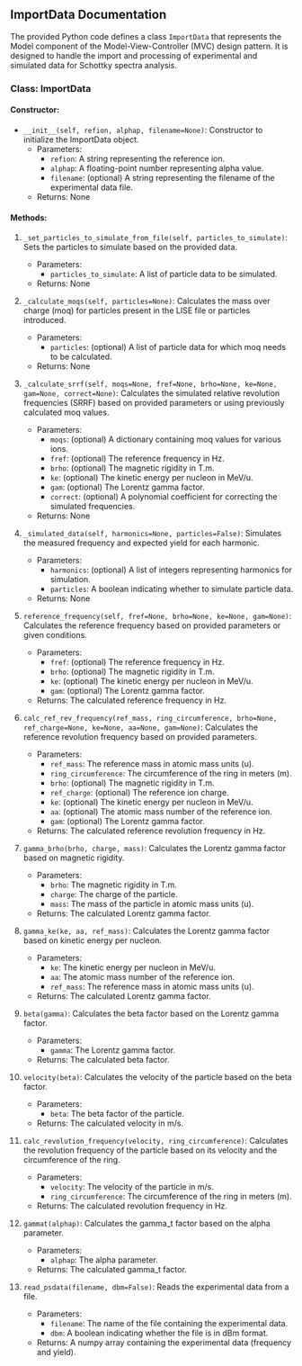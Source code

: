 ## ImportData Documentation

The provided Python code defines a class `ImportData` that represents the Model component of the Model-View-Controller (MVC) design pattern. It is designed to handle the import and processing of experimental and simulated data for Schottky spectra analysis.

### Class: ImportData

#### Constructor:
- `__init__(self, refion, alphap, filename=None)`: Constructor to initialize the ImportData object.
  - Parameters:
    - `refion`: A string representing the reference ion.
    - `alphap`: A floating-point number representing alpha value.
    - `filename`: (optional) A string representing the filename of the experimental data file.
  - Returns: None

#### Methods:

1. `_set_particles_to_simulate_from_file(self, particles_to_simulate)`: Sets the particles to simulate based on the provided data.
   - Parameters:
     - `particles_to_simulate`: A list of particle data to be simulated.
   - Returns: None

2. `_calculate_moqs(self, particles=None)`: Calculates the mass over charge (moq) for particles present in the LISE file or particles introduced.
   - Parameters:
     - `particles`: (optional) A list of particle data for which moq needs to be calculated.
   - Returns: None

3. `_calculate_srrf(self, moqs=None, fref=None, brho=None, ke=None, gam=None, correct=None)`: Calculates the simulated relative revolution frequencies (SRRF) based on provided parameters or using previously calculated moq values.
   - Parameters:
     - `moqs`: (optional) A dictionary containing moq values for various ions.
     - `fref`: (optional) The reference frequency in Hz.
     - `brho`: (optional) The magnetic rigidity in T.m.
     - `ke`: (optional) The kinetic energy per nucleon in MeV/u.
     - `gam`: (optional) The Lorentz gamma factor.
     - `correct`: (optional) A polynomial coefficient for correcting the simulated frequencies.
   - Returns: None

4. `_simulated_data(self, harmonics=None, particles=False)`: Simulates the measured frequency and expected yield for each harmonic.
   - Parameters:
     - `harmonics`: (optional) A list of integers representing harmonics for simulation.
     - `particles`: A boolean indicating whether to simulate particle data.
   - Returns: None

5. `reference_frequency(self, fref=None, brho=None, ke=None, gam=None)`: Calculates the reference frequency based on provided parameters or given conditions.
   - Parameters:
     - `fref`: (optional) The reference frequency in Hz.
     - `brho`: (optional) The magnetic rigidity in T.m.
     - `ke`: (optional) The kinetic energy per nucleon in MeV/u.
     - `gam`: (optional) The Lorentz gamma factor.
   - Returns: The calculated reference frequency in Hz.

6. `calc_ref_rev_frequency(ref_mass, ring_circumference, brho=None, ref_charge=None, ke=None, aa=None, gam=None)`: Calculates the reference revolution frequency based on provided parameters.
   - Parameters:
     - `ref_mass`: The reference mass in atomic mass units (u).
     - `ring_circumference`: The circumference of the ring in meters (m).
     - `brho`: (optional) The magnetic rigidity in T.m.
     - `ref_charge`: (optional) The reference ion charge.
     - `ke`: (optional) The kinetic energy per nucleon in MeV/u.
     - `aa`: (optional) The atomic mass number of the reference ion.
     - `gam`: (optional) The Lorentz gamma factor.
   - Returns: The calculated reference revolution frequency in Hz.

7. `gamma_brho(brho, charge, mass)`: Calculates the Lorentz gamma factor based on magnetic rigidity.
   - Parameters:
     - `brho`: The magnetic rigidity in T.m.
     - `charge`: The charge of the particle.
     - `mass`: The mass of the particle in atomic mass units (u).
   - Returns: The calculated Lorentz gamma factor.

8. `gamma_ke(ke, aa, ref_mass)`: Calculates the Lorentz gamma factor based on kinetic energy per nucleon.
   - Parameters:
     - `ke`: The kinetic energy per nucleon in MeV/u.
     - `aa`: The atomic mass number of the reference ion.
     - `ref_mass`: The reference mass in atomic mass units (u).
   - Returns: The calculated Lorentz gamma factor.

9. `beta(gamma)`: Calculates the beta factor based on the Lorentz gamma factor.
   - Parameters:
     - `gamma`: The Lorentz gamma factor.
   - Returns: The calculated beta factor.

10. `velocity(beta)`: Calculates the velocity of the particle based on the beta factor.
    - Parameters:
      - `beta`: The beta factor of the particle.
    - Returns: The calculated velocity in m/s.

11. `calc_revolution_frequency(velocity, ring_circumference)`: Calculates the revolution frequency of the particle based on its velocity and the circumference of the ring.
    - Parameters:
      - `velocity`: The velocity of the particle in m/s.
      - `ring_circumference`: The circumference of the ring in meters (m).
    - Returns: The calculated revolution frequency in Hz.

12. `gammat(alphap)`: Calculates the gamma_t factor based on the alpha parameter.
    - Parameters:
      - `alphap`: The alpha parameter.
    - Returns: The calculated gamma_t factor.

13. `read_psdata(filename, dbm=False)`: Reads the experimental data from a file.
    - Parameters:
      - `filename`: The name of the file containing the experimental data.
      - `dbm`: A boolean indicating whether the file is in dBm format.
    - Returns: A numpy array containing the experimental data (frequency and yield).